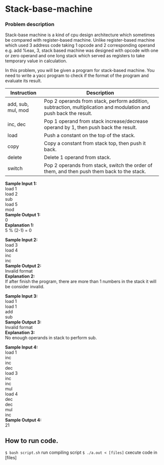 # Stack-base-machine
### Problem description
Stack-base machine is a kind of cpu design architecture which
sometimes be compared with register-based machine. Unlike
register-based machine which used 3 address code taking 1 opcode
and 2 corresponding operand e.g. add %eax, 3, stack based machine
was designed with opcode with one or zero operand and one long
stack which served as registers to take temporary value in calculation.  

In this problem, you will be given a program for stack-based machine.
You need to write a yacc program to check if the format of the
program and evaluate its result. 


| Instruction        | Description                                                                                                       |
| ------------------ | ----------------------------------------------------------------------------------------------------------------- |
| add, sub, mul, mod | Pop 2 operands from stack, perform addition, subtraction, multiplication and modulation and push back the result. |
| inc, dec           | Pop 1 operand from stack increase/decrease operand by 1, then push back the result.                               |
| load <number>      | Push a constant <number> on the top of the stack.                                                                 |
| copy               | Copy a constant <number> from stack top, then push it back.                                                       |
| delete             | Delete 1 operand from stack.                                                                                      |
| switch             | Pop 2 operands from stack, switch the order of them, and then push them back to the stack.                        |


**Sample Input 1:**  
load 1  
load 2  
sub  
load 5  
mod    
**Sample Output 1:**  
0  
**Explanation 1:**  
5 % (2-1) = 0  


**Sample Input 2:**  
load 3  
load 4  
inc  
inc  
**Sample Output 2:**  
Invalid format  
**Explanation 2:**  
If after finish the program, there 
are more than 1 numbers in the
stack it will be consider invalid.  

**Sample Input 3:**  
load 1  
load 1  
add  
sub  
**Sample Output 3:**  
Invalid format  
**Explanation 3:**  
No enough operands in stack to perform sub.  

**Sample Input 4:**  
load 1  
inc  
inc  
dec  
load 3  
inc  
inc  
mul  
load 4  
dec  
dec  
mul  
inc  
**Sample Output 4:**  
21


## How to run code.

```$ bash script.sh``` run compiling script
```$ ./a.out < [files]``` cxecute code in [files] 

